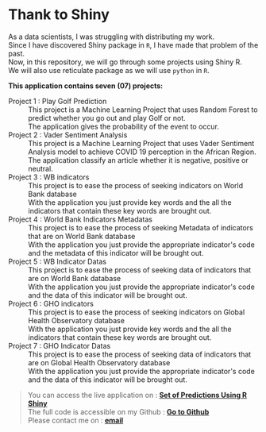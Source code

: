 # Thank to Shiny
As a data scientists, I was struggling with distributing my work. <br />
Since I have discovered Shiny package in `R`, I have made that problem of the past. <br/>
Now, in this repository, we will go through some projects using Shiny R.<br/>
We will also use reticulate package as we will use `python` in `R`.

<b>This application contains seven (07) projects:</b>
<dl>
  <dt>Project 1 : Play Golf Prediction</dt>
  <dd>This project is a Machine Learning Project that uses Random Forest to predict whether you go out and play Golf or not. <br/> The application gives the probability of the event to occur.  </dd>
  <dt>Project 2 : Vader Sentiment Analysis</dt>
  <dd>This project is a Machine Learning Project that uses Vader Sentiment Analysis model to achieve COVID 19 perception in the African Region. <br/> The application classify an article whether it is negative, positive or neutral.  </dd>
  <dt>Project 3 : WB indicators</dt>
  <dd>This project is to ease the process of seeking indicators on World Bank database<br/> With the application you just provide key words and the all the indicators that contain these key words are brought out.  </dd>
  <dt>Project 4 : World Bank Indicators Metadatas</dt>
  <dd>This project is to ease the process of seeking Metadata of indicators that are on World Bank database<br/> With the application you just provide the appropriate indicator's code and the metadata of this indicator will be brought out.  </dd>
  <dt>Project 5 : WB Indicator Datas</dt>
  <dd>This project is to ease the process of seeking data of indicators that are on World Bank database<br/> With the application you just provide the appropriate indicator's code and the data of this indicator will be brought out.  </dd>
  <dt>Project 6 : GHO indicators</dt>
  <dd>This project is to ease the process of seeking indicators on Global Health Observatory database<br/> With the application you just provide key words and the all the indicators that contain these key words are brought out.  </dd>
  <dt>Project 7 : GHO Indicator Datas</dt>
  <dd>This project is to ease the process of seeking data of indicators that are on Global Health Observatory database<br/> With the application you just provide the appropriate indicator's code and the data of this indicator will be brought out.  </dd>
</dl>

> You can access the live application on : **[Set of Predictions Using R Shiny](https://jogf1d-didier-ilboudo.shinyapps.io/MachineLearningModels/)** <br/>
> The full code is accessible on my Github : **[Go to Github](https://github.com/daidi06/ShinyR)** <br/>
> Please contact me on : **[email](ildidier@hotmail.com)**
